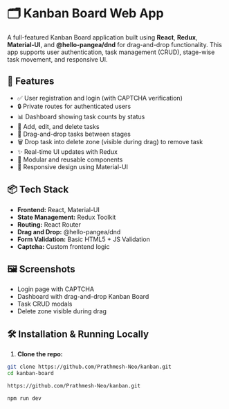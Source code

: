 # 🗂️ Kanban Board Web App

A full-featured Kanban Board application built using **React**, **Redux**, **Material-UI**, and **@hello-pangea/dnd** for drag-and-drop functionality. This app supports user authentication, task management (CRUD), stage-wise task movement, and responsive UI.

## 🚀 Features

- ✅ User registration and login (with CAPTCHA verification)
- 🔒 Private routes for authenticated users
- 📊 Dashboard showing task counts by status
- 📝 Add, edit, and delete tasks
- 🧲 Drag-and-drop tasks between stages
- 🗑️ Drop task into delete zone (visible during drag) to remove task
- ✨ Real-time UI updates with Redux
- 🧩 Modular and reusable components
- 📱 Responsive design using Material-UI


## 📦 Tech Stack

- **Frontend:** React, Material-UI
- **State Management:** Redux Toolkit
- **Routing:** React Router
- **Drag and Drop:** @hello-pangea/dnd
- **Form Validation:** Basic HTML5 + JS Validation
- **Captcha:** Custom frontend logic

## 🖼️ Screenshots

- Login page with CAPTCHA
- Dashboard with drag-and-drop Kanban Board
- Task CRUD modals
- Delete zone visible during drag

## 🛠️ Installation & Running Locally

1. **Clone the repo:**

```bash
git clone https://github.com/Prathmesh-Neo/kanban.git 
cd kanban-board

https://github.com/Prathmesh-Neo/kanban.git

npm run dev
